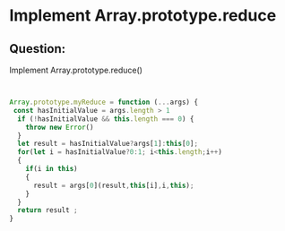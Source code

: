 # Implement Array.prototype.reduce

## Question:
Implement Array.prototype.reduce()

```javascript


Array.prototype.myReduce = function (...args) {
 const hasInitialValue = args.length > 1
  if (!hasInitialValue && this.length === 0) {
    throw new Error()
  }
  let result = hasInitialValue?args[1]:this[0];
  for(let i = hasInitialValue?0:1; i<this.length;i++)
  {
    if(i in this)
    {
      result = args[0](result,this[i],i,this);
    }
  }
  return result ;
}
